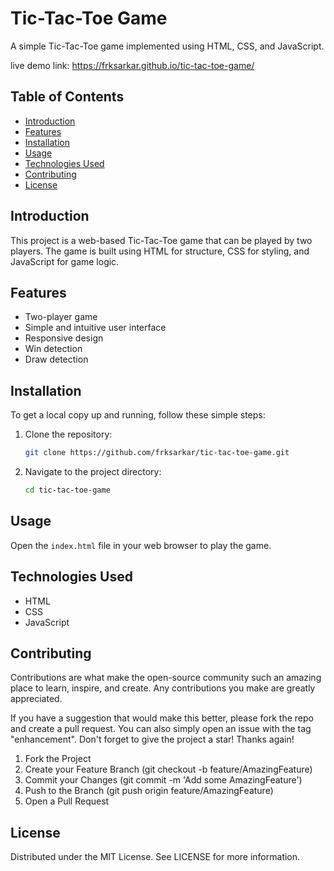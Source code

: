 # Tic-Tac-Toe Game

A simple Tic-Tac-Toe game implemented using HTML, CSS, and JavaScript.

live demo link: https://frksarkar.github.io/tic-tac-toe-game/

## Table of Contents

- [Introduction](#introduction)
- [Features](#features)
- [Installation](#installation)
- [Usage](#usage)
- [Technologies Used](#technologies-used)
- [Contributing](#contributing)
- [License](#license)

## Introduction

This project is a web-based Tic-Tac-Toe game that can be played by two players. The game is built using HTML for structure, CSS for styling, and JavaScript for game logic.

## Features

- Two-player game
- Simple and intuitive user interface
- Responsive design
- Win detection
- Draw detection

## Installation

To get a local copy up and running, follow these simple steps:

1. Clone the repository:
   ```sh
   git clone https://github.com/frksarkar/tic-tac-toe-game.git

2. Navigate to the project directory:
   ```sh
   cd tic-tac-toe-game

## Usage

Open the `index.html` file in your web browser to play the game.

## Technologies Used
- HTML
- CSS
- JavaScript

## Contributing

Contributions are what make the open-source community such an amazing place to learn, inspire, and create. Any contributions you make are greatly appreciated.

If you have a suggestion that would make this better, please fork the repo and create a pull request. You can also simply open an issue with the tag "enhancement".
Don't forget to give the project a star! Thanks again!

1. Fork the Project
2. Create your Feature Branch (git checkout -b feature/AmazingFeature)
3. Commit your Changes (git commit -m 'Add some AmazingFeature')
4. Push to the Branch (git push origin feature/AmazingFeature)
5. Open a Pull Request
## License

Distributed under the MIT License. See LICENSE for more information.
  
